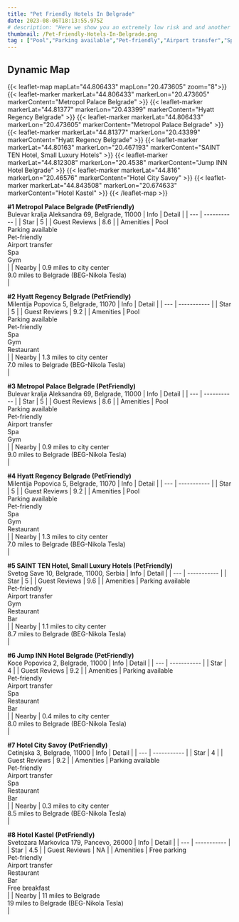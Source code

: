 ```yaml
---
title: "Pet Friendly Hotels In Belgrade"
date: 2023-08-06T18:13:55.975Z
# description: "Here we show you an extremely low risk and and another medium risk approach to earn passive income "
thumbnail: /Pet-Friendly-Hotels-In-Belgrade.png
tag : ["Pool","Parking available","Pet-friendly","Airport transfer","Spa","Gym","Restaurant","Bar","Free parking","Free breakfast"]
---
```


## Dynamic Map
{{< leaflet-map  mapLat="44.806433" mapLon="20.473605" zoom="8">}}
    {{< leaflet-marker markerLat="44.806433" markerLon="20.473605" markerContent="Metropol Palace Belgrade" >}}
    {{< leaflet-marker markerLat="44.81377" markerLon="20.43399" markerContent="Hyatt Regency Belgrade" >}}
    {{< leaflet-marker markerLat="44.806433" markerLon="20.473605" markerContent="Metropol Palace Belgrade" >}}
    {{< leaflet-marker markerLat="44.81377" markerLon="20.43399" markerContent="Hyatt Regency Belgrade" >}}
    {{< leaflet-marker markerLat="44.80163" markerLon="20.467193" markerContent="SAINT TEN Hotel, Small Luxury Hotels" >}}
    {{< leaflet-marker markerLat="44.812308" markerLon="20.4538" markerContent="Jump INN Hotel Belgrade" >}}
    {{< leaflet-marker markerLat="44.816" markerLon="20.46576" markerContent="Hotel City Savoy" >}}
    {{< leaflet-marker markerLat="44.843508" markerLon="20.674633" markerContent="Hotel Kastel" >}}
{{< /leaflet-map >}}


**#1 Metropol Palace Belgrade (PetFriendly)**<br>Bulevar kralja Aleksandra 69, Belgrade, 11000
| Info | Detail |
| --- | ----------- |
| Star | 5 |
| Guest Reviews | 8.6 |
| Amenities | Pool<br>Parking available<br>Pet-friendly<br>Airport transfer<br>Spa<br>Gym<br> |
| Nearby | 0.9 miles to city center<br>9.0 miles to Belgrade (BEG-Nikola Tesla)<br> |

**#2 Hyatt Regency Belgrade (PetFriendly)**<br>Milentija Popovica 5, Belgrade, 11070
| Info | Detail |
| --- | ----------- |
| Star | 5 |
| Guest Reviews | 9.2 |
| Amenities | Pool<br>Parking available<br>Pet-friendly<br>Spa<br>Gym<br>Restaurant<br> |
| Nearby | 1.3 miles to city center<br>7.0 miles to Belgrade (BEG-Nikola Tesla)<br> |

**#3 Metropol Palace Belgrade (PetFriendly)**<br>Bulevar kralja Aleksandra 69, Belgrade, 11000
| Info | Detail |
| --- | ----------- |
| Star | 5 |
| Guest Reviews | 8.6 |
| Amenities | Pool<br>Parking available<br>Pet-friendly<br>Airport transfer<br>Spa<br>Gym<br> |
| Nearby | 0.9 miles to city center<br>9.0 miles to Belgrade (BEG-Nikola Tesla)<br> |

**#4 Hyatt Regency Belgrade (PetFriendly)**<br>Milentija Popovica 5, Belgrade, 11070
| Info | Detail |
| --- | ----------- |
| Star | 5 |
| Guest Reviews | 9.2 |
| Amenities | Pool<br>Parking available<br>Pet-friendly<br>Spa<br>Gym<br>Restaurant<br> |
| Nearby | 1.3 miles to city center<br>7.0 miles to Belgrade (BEG-Nikola Tesla)<br> |

**#5 SAINT TEN Hotel, Small Luxury Hotels (PetFriendly)**<br>Svetog Save 10, Belgrade, 11000, Serbia
| Info | Detail |
| --- | ----------- |
| Star | 5 |
| Guest Reviews | 9.6 |
| Amenities | Parking available<br>Pet-friendly<br>Airport transfer<br>Gym<br>Restaurant<br>Bar<br> |
| Nearby | 1.1 miles to city center<br>8.7 miles to Belgrade (BEG-Nikola Tesla)<br> |

**#6 Jump INN Hotel Belgrade (PetFriendly)**<br>Koce Popovica 2, Belgrade, 11000
| Info | Detail |
| --- | ----------- |
| Star | 4 |
| Guest Reviews | 9.2 |
| Amenities | Parking available<br>Pet-friendly<br>Airport transfer<br>Spa<br>Restaurant<br>Bar<br> |
| Nearby | 0.4 miles to city center<br>8.0 miles to Belgrade (BEG-Nikola Tesla)<br> |

**#7 Hotel City Savoy (PetFriendly)**<br>Cetinjska 3, Belgrade, 11000
| Info | Detail |
| --- | ----------- |
| Star | 4 |
| Guest Reviews | 9.2 |
| Amenities | Parking available<br>Pet-friendly<br>Airport transfer<br>Spa<br>Restaurant<br>Bar<br> |
| Nearby | 0.3 miles to city center<br>8.5 miles to Belgrade (BEG-Nikola Tesla)<br> |

**#8 Hotel Kastel (PetFriendly)**<br>Svetozara Markovica 179, Pancevo, 26000
| Info | Detail |
| --- | ----------- |
| Star | 4.5 |
| Guest Reviews | NA |
| Amenities | Free parking<br>Pet-friendly<br>Airport transfer<br>Restaurant<br>Bar<br>Free breakfast<br> |
| Nearby | 11 miles to Belgrade<br>19 miles to Belgrade (BEG-Nikola Tesla)<br> |

